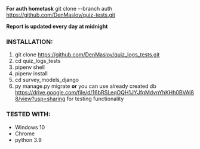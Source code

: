 **For auth hometask**  git clone --branch auth  https://github.com/DenMaslov/quiz-tests.git 

**Report is updated every day at midnight**

### INSTALLATION:
1. git clone https://github.com/DenMaslov/quiz_logs_tests.git
2. cd quiz_logs_tests
3. pipenv shell
4. pipenv install
5. cd survey_models_django
6. py manage.py migrate **or** you can use already created db https://drive.google.com/file/d/16bRSLeqOQH1JYJfqMdvnYhKHh0BVAI88/view?usp=sharing for testing functionality


### TESTED WITH:
* Windows 10
* Chrome
* python 3.9
